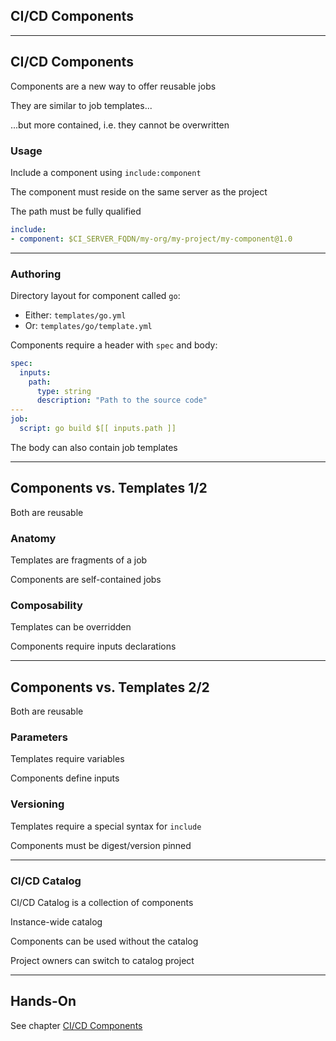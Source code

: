 <!-- .slide: id="gitlab_components" class="vertical-center" -->

<i class="fa-duotone fa-box-open-full fa-8x" style="float: right; color: grey;"></i>

## CI/CD Components

---

## CI/CD Components

<i class="fa-duotone fa-solid fa-4x fa-sparkles"></i> <!-- .element: style="float: right;" -->

Components [](https://docs.gitlab.com/ee/ci/components/) are a new way to offer reusable jobs

They are similar to job templates...

...but more contained, i.e. they cannot be overwritten

### Usage

Include a component using `include:component` [](https://docs.gitlab.com/ee/ci/yaml/#includecomponent)

The component must reside on the same server as the project

The path must be fully qualified

```yaml
include:
- component: $CI_SERVER_FQDN/my-org/my-project/my-component@1.0
```

---

### Authoring

Directory layout for component called `go`:
- Either: `templates/go.yml`
- Or: `templates/go/template.yml`

Components require a header with `spec` [](https://docs.gitlab.com/ee/ci/yaml/#spec) and body:

  ```yaml
  spec:
    inputs:
      path:
        type: string
        description: "Path to the source code"
  ---
  job:
    script: go build $[[ inputs.path ]]
  ```

The body can also contain job templates

---

## Components vs. Templates 1/2

<i class="fa-duotone fa-solid fa-4x fa-scale-balanced"></i> <!-- .element: style="float: right;" -->

Both are reusable

### Anatomy

Templates are fragments of a job

Components are self-contained jobs

### Composability

Templates can be overridden

Components require inputs declarations

---

## Components vs. Templates 2/2

<i class="fa-duotone fa-solid fa-4x fa-scale-balanced"></i> <!-- .element: style="float: right;" -->

Both are reusable

### Parameters

Templates require variables

Components define inputs

### Versioning

Templates require a special syntax for `include`

Components must be digest/version pinned

---

### CI/CD Catalog

<i class="fa-duotone fa-solid fa-4x fa-book-sparkles"></i> <!-- .element: style="float: right;" -->

CI/CD Catalog [](https://docs.gitlab.com/ee/ci/components/#cicd-catalog) is a collection of components

Instance-wide catalog

Components can be used without the catalog

Project owners can switch to catalog project [](https://docs.gitlab.com/ee/ci/components/#set-a-component-project-as-a-catalog-project)

---

## Hands-On

See chapter [CI/CD Components](/hands-on/2025-05-14/300_components/exercise/)
